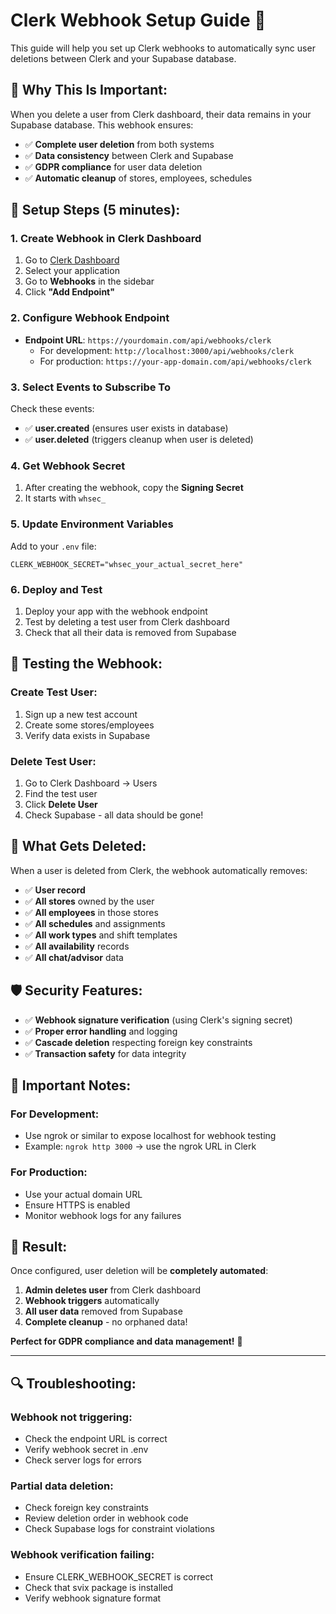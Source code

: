 # Clerk Webhook Setup Guide 🔗

This guide will help you set up Clerk webhooks to automatically sync user deletions between Clerk and your Supabase database.

## 🎯 **Why This Is Important:**

When you delete a user from Clerk dashboard, their data remains in your Supabase database. This webhook ensures:
- ✅ **Complete user deletion** from both systems
- ✅ **Data consistency** between Clerk and Supabase  
- ✅ **GDPR compliance** for user data deletion
- ✅ **Automatic cleanup** of stores, employees, schedules

## 🚀 **Setup Steps (5 minutes):**

### 1. **Create Webhook in Clerk Dashboard**
1. Go to [Clerk Dashboard](https://dashboard.clerk.com)
2. Select your application
3. Go to **Webhooks** in the sidebar
4. Click **"Add Endpoint"**

### 2. **Configure Webhook Endpoint**
- **Endpoint URL**: `https://yourdomain.com/api/webhooks/clerk`
  - For development: `http://localhost:3000/api/webhooks/clerk`
  - For production: `https://your-app-domain.com/api/webhooks/clerk`

### 3. **Select Events to Subscribe To**
Check these events:
- ✅ **user.created** (ensures user exists in database)
- ✅ **user.deleted** (triggers cleanup when user is deleted)

### 4. **Get Webhook Secret**
1. After creating the webhook, copy the **Signing Secret**
2. It starts with `whsec_`

### 5. **Update Environment Variables**
Add to your `.env` file:
```
CLERK_WEBHOOK_SECRET="whsec_your_actual_secret_here"
```

### 6. **Deploy and Test**
1. Deploy your app with the webhook endpoint
2. Test by deleting a test user from Clerk dashboard
3. Check that all their data is removed from Supabase

## 🧪 **Testing the Webhook:**

### **Create Test User:**
1. Sign up a new test account
2. Create some stores/employees
3. Verify data exists in Supabase

### **Delete Test User:**
1. Go to Clerk Dashboard → Users
2. Find the test user
3. Click **Delete User**
4. Check Supabase - all data should be gone!

## 🔧 **What Gets Deleted:**

When a user is deleted from Clerk, the webhook automatically removes:
- ✅ **User record**
- ✅ **All stores** owned by the user
- ✅ **All employees** in those stores
- ✅ **All schedules** and assignments
- ✅ **All work types** and shift templates
- ✅ **All availability** records
- ✅ **All chat/advisor** data

## 🛡️ **Security Features:**

- ✅ **Webhook signature verification** (using Clerk's signing secret)
- ✅ **Proper error handling** and logging
- ✅ **Cascade deletion** respecting foreign key constraints
- ✅ **Transaction safety** for data integrity

## 🚨 **Important Notes:**

### **For Development:**
- Use ngrok or similar to expose localhost for webhook testing
- Example: `ngrok http 3000` → use the ngrok URL in Clerk

### **For Production:**
- Use your actual domain URL
- Ensure HTTPS is enabled
- Monitor webhook logs for any failures

## 🎉 **Result:**

Once configured, user deletion will be **completely automated**:
1. **Admin deletes user** from Clerk dashboard
2. **Webhook triggers** automatically  
3. **All user data** removed from Supabase
4. **Complete cleanup** - no orphaned data!

**Perfect for GDPR compliance and data management!** 🎯

---

## 🔍 **Troubleshooting:**

### **Webhook not triggering:**
- Check the endpoint URL is correct
- Verify webhook secret in .env
- Check server logs for errors

### **Partial data deletion:**
- Check foreign key constraints
- Review deletion order in webhook code
- Check Supabase logs for constraint violations

### **Webhook verification failing:**
- Ensure CLERK_WEBHOOK_SECRET is correct
- Check that svix package is installed
- Verify webhook signature format